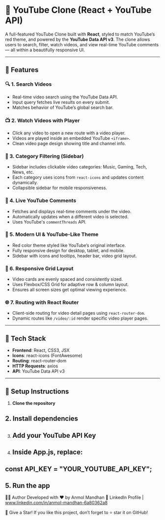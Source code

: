 # 🎥 YouTube Clone (React + YouTube API)

A full-featured YouTube Clone built with **React**, styled to match YouTube’s red theme, and powered by the **YouTube Data API v3**. The clone allows users to search, filter, watch videos, and view real-time YouTube comments — all within a beautifully responsive UI.

---

## 🚀 Features

### 🔍 1. **Search Videos**
- Real-time video search using the YouTube Data API.
- Input query fetches live results on every submit.
- Matches behavior of YouTube’s global search bar.

### 📺 2. **Watch Videos with Player**
- Click any video to open a new route with a video player.
- Videos are played inside an embedded YouTube `<iframe>`.
- Clean video page design showing title and channel info.

### 📁 3. **Category Filtering (Sidebar)**
- Sidebar includes clickable video categories: Music, Gaming, Tech, News, etc.
- Each category uses icons from `react-icons` and updates content dynamically.
- Collapsible sidebar for mobile responsiveness.

### 💬 4. **Live YouTube Comments**
- Fetches and displays real-time comments under the video.
- Automatically updates when a different video is selected.
- Uses YouTube's `commentThreads` API.

### 🎨 5. **Modern UI & YouTube-Like Theme**
- Red color theme styled like YouTube’s original interface.
- Fully responsive design for desktop, tablet, and mobile.
- Sidebar with icons and tooltips, header bar, video grid layout.

### 🧠 6. **Responsive Grid Layout**
- Video cards are evenly spaced and consistently sized.
- Uses Flexbox/CSS Grid for adaptive row & column layout.
- Ensures all screen sizes get optimal viewing experience.

### 🌐 7. **Routing with React Router**
- Client-side routing for video detail pages using `react-router-dom`.
- Dynamic routes like `/video/:id` render specific video player pages.

---

## 🔧 Tech Stack

- **Frontend**: React, CSS3, JSX
- **Icons**: react-icons (FontAwesome)
- **Routing**: react-router-dom
- **HTTP Requests**: axios
- **API**: YouTube Data API v3

---

## 🔑 Setup Instructions
1. **Clone the repository**
## 2. Install dependencies
3. ## Add your YouTube API Key
4. ## Inside App.js, replace:
## const API_KEY = "YOUR_YOUTUBE_API_KEY";
## 5. Run the app

👨‍💻 Author Developed with ❤️ by Anmol Mandhan 📎 LinkedIn Profile | www.linkedin.com/in/anmol-mandhan-6a80362a8

🌟 Give a Star! If you like this project, don’t forget to ⭐ star it on GitHub!

